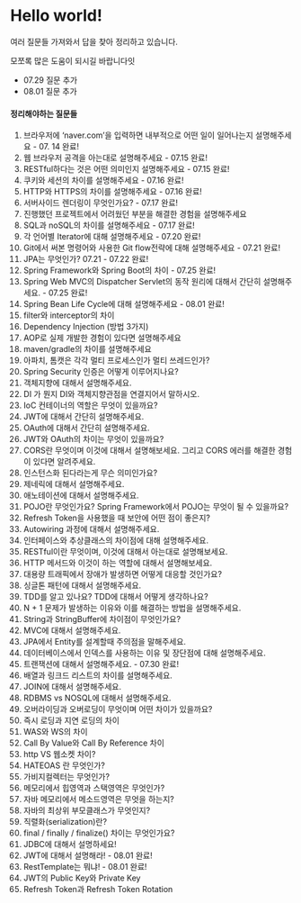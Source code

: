 # Hello world!
여러 질문들 가져와서 답을 찾아 정리하고 있습니다.

모쪼록 많은 도움이 되시길 바랍니다잇
- 07.29 질문 추가
- 08.01 질문 추가
#### 정리해야하는 질문들
1. 브라우저에 ‘naver.com’을 입력하면 내부적으로 어떤 일이 일어나는지 설명해주세요 - 07. 14 완료!
2. 웹 브라우저 공격을 아는대로 설명해주세요 - 07.15 완료!
3. RESTful하다는 것은 어떤 의미인지 설명해주세요 - 07.15 완료!
4. 쿠키와 세션의 차이를 설명해주세요 - 07.16 완료!
5. HTTP와 HTTPS의 차이를 설명해주세요 - 07.16 완료!
6. 서버사이드 렌더링이 무엇인가요? - 07.17 완료!
7. 진행했던 프로젝트에서 어려웠던 부분을 해결한 경험을 설명해주세요
8. SQL과 noSQL의 차이를 설명해주세요 - 07.17 완료!
9. 각 언어별 Iterator에 대해 설명해주세요 - 07.20 완료!
10. Git에서 써본 명령어와 사용한 Git flow전략에 대해 설명해주세요 - 07.21 완료!
11. JPA는 무엇인가? 07.21 - 07.22 완료!
12. Spring Framework와 Spring Boot의 차이 - 07.25 완료!
13. Spring Web MVC의 Dispatcher Servlet의 동작 원리에 대해서 간단히 설명해주세요. - 07.25 완료!
14. Spring Bean Life Cycle에 대해 설명해주세요 - 08.01 완료!
15. filter와 interceptor의 차이
16. Dependency Injection (방법 3가지)
17. AOP로 실제 개발한 경험이 있다면 설명해주세요
18. maven/gradle의 차이를 설명해주세요
19. 아파치, 톰캣은 각각 멀티 프로세스인가 멀티 쓰레드인가?
20. Spring Security 인증은 어떻게 이루어지나요?
21. 객체지향에 대해서 설명해주세요.
22. DI 가 뭔지 DI와 객체지향관점을 연결지어서 말하시오.
23. IoC 컨테이너의 역할은 무엇이 있을까요?
24. JWT에 대해서 간단히 설명해주세요.
25. OAuth에 대해서 간단히 설명해주세요.
26. JWT와 OAuth의 차이는 무엇이 있을까요?
27. CORS란 무엇이며 이것에 대해서 설명해보세요. 그리고 CORS 에러를 해결한 경험이 있다면 알려주세요.
28. 인스턴스화 된다라는게 무슨 의미인가요?
29. 제네릭에 대해서 설명해주세요.
30. 애노테이션에 대해서 설명해주세요.
31. POJO란 무엇인가요? Spring Framework에서 POJO는 무엇이 될 수 있을까요?
32. Refresh Token을 사용했을 때 보안에 어떤 점이 좋은지?
33. Autowiring 과정에 대해서 설명해주세요.
34. 인터페이스와 추상클래스의 차이점에 대해 설명해주세요.
35. RESTful이란 무엇이며, 이것에 대해서 아는대로 설명해보세요.
36. HTTP 메서드와 이것이 하는 역할에 대해서 설명해보세요.
37. 대용량 트래픽에서 장애가 발생하면 어떻게 대응할 것인가요?
38. 싱글톤 패턴에 대해서 설명해주세요.
39. TDD를 알고 있나요? TDD에 대해서 어떻게 생각하나요?
40. N + 1 문제가 발생하는 이유와 이를 해결하는 방법을 설명해주세요.
41. String과 StringBuffer에 차이점이 무엇인가요?
42. MVC에 대해서 설명해주세요.
43. JPA에서 Entity를 설계할때 주의점을 말해주세요.
44. 데이터베이스에서 인덱스를 사용하는 이유 및 장단점에 대해 설명해주세요.
45. 트랜잭션에 대해서 설명해주세요. - 07.30 완료!
46. 배열과 링크드 리스트의 차이를 설명해주세요.
47. JOIN에 대해서 설명해주세요.
48. RDBMS vs NOSQL에 대해서 설명해주세요.
49. 오버라이딩과 오버로딩이 무엇이며 어떤 차이가 있을까요?
50. 즉시 로딩과 지연 로딩의 차이
51. WAS와 WS의 차이
52. Call By Value와 Call By Reference 차이
53. http VS 웹소켓 차이?
54. HATEOAS 란 무엇인가?
55. 가비지컬렉터는 무엇인가?
56. 메모리에서 힙영역과 스택영역은 무엇인가?
57. 자바 메모리에서 메소드영역은 무엇을 하는지?
58. 자바의 최상위 부모클래스가 무엇인지?
59. 직렬화(serialization)란?
60. final / finally / finalize() 차이는 무엇인가요?
61. JDBC에 대해서 설명하세요!
62. JWT에 대해서 설명해라! - 08.01 완료!
63. RestTemplate는 뭐냐! - 08.01 완료!
64. JWT의 Public Key와 Private Key
65. Refresh Token과 Refresh Token Rotation
